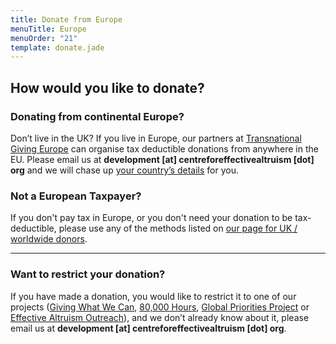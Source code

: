 ```yaml
---
title: Donate from Europe
menuTitle: Europe
menuOrder: "21"
template: donate.jade
---
```


<div id="donation-methods">
<div class="row">
<div class="col-xs-12 donation-methods-header">

## How would you like to donate?

</div>
</div>


<div class="row">

<div class="col-sm-6">

<h3><i class="fa fa-eur"></i> Donating from continental Europe?</h3>

Don’t live in the UK? If you live in Europe, our partners at [Transnational Giving Europe](http://www.transnationalgiving.eu/) can organise tax deductible donations from anywhere in the EU. Please email us at **development [at] centreforeffectivealtruism [dot] org** and we will chase up [your country’s details](http://www.transnationalgiving.eu/tge/details.aspx?id=219942&LangType=1033) for you.

</div>

<div class="col-sm-6">

<h3><i class="fa fa-globe"></i> Not a European Taxpayer?</h3>

If you don't pay tax in Europe, or you don't need your donation to be tax-deductible, please use any of the methods listed on [our page for UK / worldwide donors](/donate/donate-from-the-united-kingdom-worldwide/)</a>.

</div>

</div>

---

### Want to restrict your donation?

If you have made a donation, you would like to restrict it to one of our projects ([Giving What We Can](https://www.givingwhatwecan.org/), [80,000 Hours](https://80000hours.org), [Global Priorities Project](http://www.globalprioritiesproject.org) or [Effective Altruism Outreach](http://effectivealtruism.org/)), and we don’t already know about it, please email us at **development [at] centreforeffectivealtruism [dot] org**.